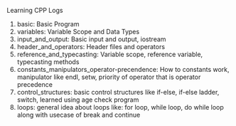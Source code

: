 Learning CPP Logs
1. basic: Basic Program
2. variables: Variable Scope and Data Types
3. input_and_output: Basic input and output, iostream
4. header_and_operators: Header files and operators
5. reference_and_typecasting: Variable scope, reference variable, typecasting methods
6. constants_manipulators_operator-precendence: How to constants work, manipulator like endl, setw, priority of operator that is operator precedence
7. control_structures: basic control structures like if-else, if-else ladder, switch, learned using age check program
9. loops: general idea about loops like: for loop, while loop, do while loop along with usecase of break and continue